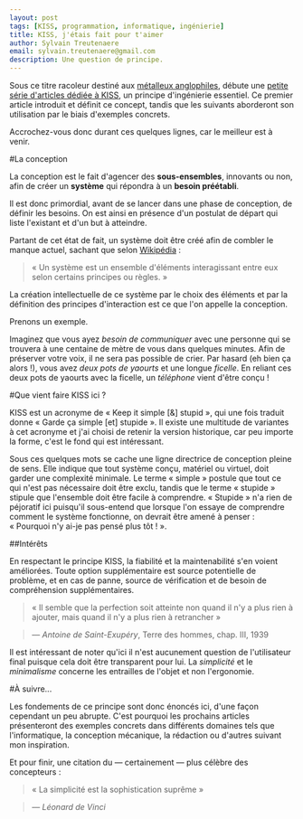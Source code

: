 ```yaml
---
layout: post
tags: [KISS, programmation, informatique, ingénierie]
title: KISS, j'étais fait pour t'aimer
author: Sylvain Treutenaere
email: sylvain.treutenaere@gmail.com
description: Une question de principe.
---
```


Sous ce titre racoleur destiné aux [métalleux anglophiles](https://www.youtube.com/watch?v=CmELf8DJAVY), débute une [petite série d'articles dédiée à KISS](/tags/posts/KISS.html), un principe d'ingénierie essentiel. Ce premier article introduit et définit ce concept, tandis que les suivants aborderont son utilisation par le biais d'exemples concrets.

Accrochez-vous donc durant ces quelques lignes, car le meilleur est à venir.

#La conception

La conception est le fait d'agencer des **sous-ensembles**, innovants ou non, afin de créer un **système** qui répondra à un **besoin préétabli**.

Il est donc primordial, avant de se lancer dans une phase de conception, de définir les besoins. On est ainsi en présence d'un postulat de départ qui liste l'existant et d'un but à atteindre.

Partant de cet état de fait, un système doit être créé afin de combler le manque actuel, sachant que selon [Wikipédia](http://fr.wikipedia.org/wiki/Syst%C3%A8me)&#160;:
> «&#160;Un système est un ensemble d'éléments interagissant entre eux selon certains principes ou règles.&#160;»

 La création intellectuelle de ce système par le choix des éléments et par la définition des principes d'interaction est ce que l'on appelle la conception.
 
Prenons un exemple.

Imaginez que vous ayez *besoin de communiquer* avec une personne qui se trouvera à une centaine de mètre de vous dans quelques minutes. Afin de préserver votre voix, il ne sera pas possible de crier. Par hasard (eh bien ça alors&#160;!), vous avez *deux pots de yaourts* et une longue *ficelle*. En reliant ces deux pots de yaourts avec la ficelle, un *téléphone* vient d'être conçu&#160;!

#Que vient faire KISS ici ?

KISS est un acronyme de «&#160;Keep it simple \[&\] stupid&#160;», qui une fois traduit donne «&#160;Garde ça simple \[et\] stupide&#160;». Il existe une multitude de variantes à cet acronyme et j'ai choisi de retenir la version historique, car peu importe la forme, c'est le fond qui est intéressant.

Sous ces quelques mots se cache une ligne directrice de conception pleine de sens. Elle indique que tout système conçu, matériel ou virtuel, doit garder une complexité minimale. Le terme «&#160;simple&#160;» postule que tout ce qui n'est pas nécessaire doit être exclu, tandis que le terme «&#160;stupide&#160;» stipule que l'ensemble doit être facile à comprendre. «&#160;Stupide&#160;» n'a rien de péjoratif ici puisqu'il sous-entend que lorsque l'on essaye de comprendre comment le système fonctionne, on devrait être amené à penser&#160;: «&#160;Pourquoi n'y ai-je pas pensé plus tôt&#160;!&#160;».

##Intérêts

En respectant le principe KISS, la fiabilité et la maintenabilité s'en voient améliorées. Toute option supplémentaire est source potentielle de problème, et en cas de panne, source de vérification et de besoin de compréhension supplémentaires.

> «&#160;Il semble que la perfection soit atteinte non quand il n'y a plus rien à ajouter, mais quand il n'y a plus rien à retrancher&#160;»

> — *Antoine de Saint-Exupéry*, Terre des hommes, chap. III, 1939

Il est intéressant de noter qu'ici il n'est aucunement question de l'utilisateur final puisque cela doit être transparent pour lui. La *simplicité* et le *minimalisme* concerne les entrailles de l'objet et non l'ergonomie.

#À suivre...

Les fondements de ce principe sont donc énoncés ici, d'une façon cependant un peu abrupte. C'est pourquoi les prochains articles présenteront des exemples concrets dans différents domaines tels que l'informatique, la conception mécanique, la rédaction ou d'autres suivant mon inspiration.

Et pour finir, une citation du — certainement — plus célèbre des concepteurs&#160;:

> «&#160;La simplicité est la sophistication suprême&#160;»

> — *Léonard de Vinci*

